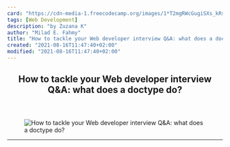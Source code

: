 ```yaml
---
card: "https://cdn-media-1.freecodecamp.org/images/1*T2mgRWcGugiSXs_kRsRQVg.jpeg"
tags: [Web Development]
description: "by Zuzana K"
author: "Milad E. Fahmy"
title: "How to tackle your Web developer interview Q&A: what does a doctype do?"
created: "2021-08-16T11:47:40+02:00"
modified: "2021-08-16T11:47:40+02:00"
---
```

<div class="site-wrapper">
<main id="site-main" class="site-main outer">
<div class="inner">
<article class="post-full post tag-web-development tag-technology tag-tech tag-interview tag-programming ">
<header class="post-full-header">
<h1 class="post-full-title">How to tackle your Web developer interview Q&amp;A: what does a doctype do?</h1>
</header>
<figure class="post-full-image">
<picture>
<source media="(max-width: 700px)" sizes="1px" srcset="data:image/gif;base64,R0lGODlhAQABAIAAAAAAAP///yH5BAEAAAAALAAAAAABAAEAAAIBRAA7 1w">
<source media="(min-width: 701px)" sizes="(max-width: 800px) 400px,
(max-width: 1170px) 700px,
1400px" srcset="https://cdn-media-1.freecodecamp.org/images/1*T2mgRWcGugiSXs_kRsRQVg.jpeg 300w,
https://cdn-media-1.freecodecamp.org/images/1*T2mgRWcGugiSXs_kRsRQVg.jpeg 600w,
https://cdn-media-1.freecodecamp.org/images/1*T2mgRWcGugiSXs_kRsRQVg.jpeg 1000w,
https://cdn-media-1.freecodecamp.org/images/1*T2mgRWcGugiSXs_kRsRQVg.jpeg 2000w">
<img onerror="this.style.display='none'" src="https://cdn-media-1.freecodecamp.org/images/1*T2mgRWcGugiSXs_kRsRQVg.jpeg" alt="How to tackle your Web developer interview Q&amp;A: what does a doctype do?">
</picture>
</figure>
<section class="post-full-content">
<div class="post-content medium-migrated-article">
</div>
<hr>
</section>
</article>
</div>
</main>
</div>
<!-- Google Tag Manager (noscript) -->
<!-- End Google Tag Manager (noscript) -->
